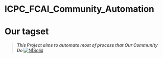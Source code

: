 # ICPC_FCAI_Community_Automation
# Our tagset
>***This Project aims to automate most of process that Our Community Do***
[![N|Solid]( https://i.ibb.co/gMFP3vW/46503849-906968576166753-5452320279143383040-o.jpg)]()

